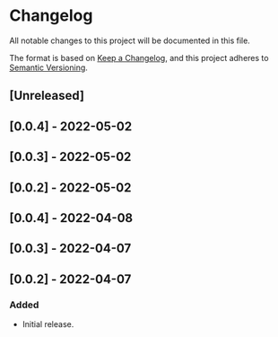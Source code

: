 # Changelog

All notable changes to this project will be documented in this file.

The format is based on [Keep a Changelog](https://keepachangelog.com/en/1.0.0/),
and this project adheres to [Semantic Versioning](https://semver.org/spec/v2.0.0.html).

## [Unreleased]

## [0.0.4] - 2022-05-02

## [0.0.3] - 2022-05-02

## [0.0.2] - 2022-05-02

## [0.0.4] - 2022-04-08

## [0.0.3] - 2022-04-07

## [0.0.2] - 2022-04-07

### Added
- Initial release.
